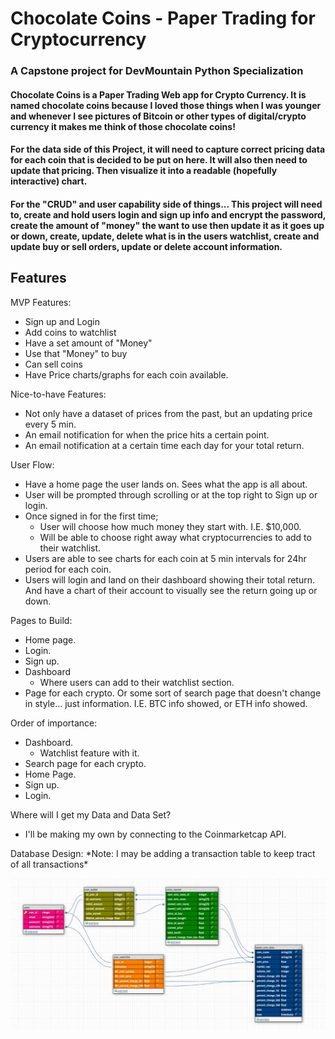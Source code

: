 # Chocolate Coins - Paper Trading for Cryptocurrency
### A Capstone project for DevMountain Python Specialization


<h4>
Chocolate Coins is a Paper Trading Web app for Crypto Currency. It is named chocolate coins because I loved those things when I was younger and whenever I see pictures of Bitcoin or other types of digital/crypto currency it makes me think of those chocolate coins!
</h4>

<h4>
For the data side of this Project, it will need to capture correct pricing data for each coin that is decided to be put on here. It will also then need to update that pricing.
Then visualize it into a readable (hopefully interactive) chart.
</h4>

<h4>
For the "CRUD" and user capability side of things... This project will need to, create and hold users login and sign up info and encrypt the password, create the amount of "money" the want to use then update it as it goes up or down, create, update, delete what is in the users watchlist, create and update buy or sell orders, update or delete account information.
</h4>

## Features

<p>
MVP Features:
</p>

- Sign up and Login 
- Add coins to watchlist 
- Have a set amount of "Money"
- Use that "Money" to buy
- Can sell coins
- Have Price charts/graphs for each coin available.

<p>
Nice-to-have Features:
</p>

- Not only have a dataset of prices from the past, but an updating price every 5 min.
- An email notification for when the price hits a certain point.
- An email notification at a certain time each day for your total return.

<p>
User Flow:
</p>

- Have a home page the user lands on. Sees what the app is all about.
- User will be prompted through scrolling or at the top right to Sign up or login.
- Once signed in for the first time;
   - User will choose how much money they start with. I.E. $10,000.
   - Will be able to choose right away what cryptocurrencies to add to their watchlist.
- Users are able to see charts for each coin at 5 min intervals for 24hr period for each coin.
- Users will login and land on their dashboard showing their total return. And have a chart of their account to visually see the return going up or down.


<p>
Pages to Build:
</p>

- Home page.
- Login.
- Sign up.
- Dashboard
   - Where users can add to their watchlist section.
- Page for each crypto. Or some sort of search page that doesn't change in style... just information. I.E. BTC info showed, or ETH info showed.


<p>
Order of importance:
</p>

- Dashboard.
   - Watchlist feature with it.
- Search page for each crypto.
- Home Page.
- Sign up.
- Login.


<P>
Where will I get my Data and Data Set?
</p>

- I'll be making my own by connecting to the Coinmarketcap API.

<p>
Database Design: *Note: I may be adding a transaction table to keep tract of all transactions*
</p>

   ![database design picture](/database_design/db.jpg)